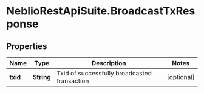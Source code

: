 # NeblioRestApiSuite.BroadcastTxResponse

## Properties
Name | Type | Description | Notes
------------ | ------------- | ------------- | -------------
**txid** | **String** | Txid of successfully broadcasted transaction | [optional] 


